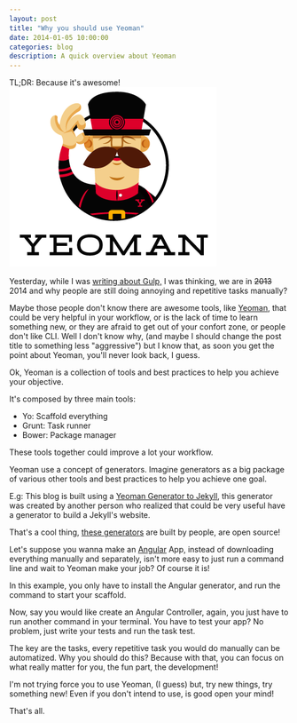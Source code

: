 ```yaml
---
layout: post
title: "Why you should use Yeoman"
date: 2014-01-05 10:00:00
categories: blog
description: A quick overview about Yeoman
---
```


<div class="wrapper" markdown="1">
TL;DR: Because it's awesome!

<img src="/img/yeoman-logo.png" alt="Yeoman Logo">

Yesterday, while I was <a href="http://agtlucas.com/blog/2014/01/04/gulp.html" target="_blank">writing about Gulp,</a> I was thinking, we are in ~~2013~~ 2014 and why people are still doing annoying and repetitive tasks manually?

Maybe those people don't know there are awesome tools, like <a href="http://yeoman.io" target="_blank">Yeoman</a>, that could be very helpful in your workflow, or is the lack of time to learn something new, or they are afraid to get out of your confort zone, or people don't like CLI. Well I don't know why, (and maybe I should change the post title to something less "aggressive") but I know that, as soon you get the point about Yeoman, you'll never look back, I guess.

Ok, Yeoman is a collection of tools and best practices to help you achieve your objective.

It's composed by three main tools:

>
* Yo: Scaffold everything
* Grunt: Task runner
* Bower: Package manager

These tools together could improve a lot your workflow.

Yeoman use a concept of generators. Imagine generators as a big package of various other tools and best practices to help you achieve one goal.

E.g: This blog is built using a <a href="https://github.com/robwierzbowski/generator-jekyllrb" target="_blank">Yeoman Generator to Jekyll</a>, this generator was created by another person who realized that could be very useful have a generator to build a Jekyll's website.

That's a cool thing, <a href="http://yeoman.io/community-generators.html" target="_blank">these generators</a> are built by people, are open source!

Let's suppose you wanna make an <a href="http://angularjs.org" target="_blank">Angular</a> App, instead of downloading everything manually and separately, isn't more easy to just run a command line and wait to Yeoman make your job? Of course it is!

In this example, you only have to install the Angular generator, and run the command to start your scaffold.

Now, say you would like create an Angular Controller, again, you just have to run another command in your terminal. You have to test your app? No problem, just write your tests and run the task test.

The key are the tasks, every repetitive task you would do manually can be automatized. Why you should do this? Because with that, you can focus on what really matter for you, the fun part, the development!

I'm not trying force you to use Yeoman, (I guess) but, try new things, try something new! Even if you don't intend to use, is good open your mind!

That's all.
</div>
